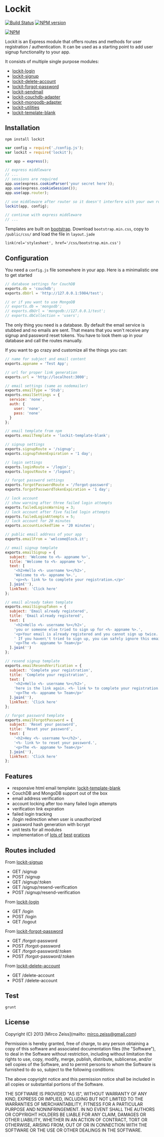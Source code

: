 # Lockit

[![Build Status](https://travis-ci.org/zeMirco/lockit.png?branch=master)](https://travis-ci.org/zeMirco/lockit) [![NPM version](https://badge.fury.io/js/lockit.png)](http://badge.fury.io/js/lockit)

[![NPM](https://nodei.co/npm/lockit.png)](https://nodei.co/npm/lockit/)

Lockit is an Express module that offers routes and methods for user registration / authentication.
It can be used as a starting point to add user signup functionality to your app.

It consists of multiple single purpose modules:

 - [lockit-login](https://github.com/zeMirco/lockit-login)
 - [lockit-signup](https://github.com/zeMirco/lockit-signup)
 - [lockit-delete-account](https://github.com/zeMirco/lockit-delete-account)
 - [lockit-forgot-password](https://github.com/zeMirco/lockit-forgot-password)
 - [lockit-sendmail](https://github.com/zeMirco/lockit-sendmail)
 - [lockit-couchdb-adapter](https://github.com/zeMirco/lockit-couchdb-adapter)
 - [lockit-mongodb-adapter](https://github.com/zeMirco/lockit-mongodb-adapter)
 - [lockit-utilities](https://github.com/zeMirco/lockit-utilities)
 - [lockit-template-blank](https://github.com/zeMirco/lockit-template-blank)

## Installation

`npm install lockit`

```js
var config = require('./config.js');
var lockit = require('lockit');

var app = express();

// express middleware
// ...
// sessions are required
app.use(express.cookieParser('your secret here'));
app.use(express.cookieSession());
app.use(app.router);

// use middleware after router so it doesn't interfere with your own routes
lockit(app, config);

// continue with express middleware
// ...
```

Templates are built on [bootstrap](http://getbootstrap.com/). Download `bootstrap.min.css`,
copy to `/public/css/` and load the file in `layout.jade`
 
```
link(rel='stylesheet', href='/css/bootstrap.min.css')
```

## Configuration

You need a `config.js` file somewhere in your app. 
Here is a minimalistic one to get started
 
```js
// database settings for CouchDB
exports.db = 'couchdb';
exports.dbUrl = 'http://127.0.0.1:5984/test';

// or if you want to use MongoDB
// exports.db = 'mongodb';
// exports.dbUrl = 'mongodb://127.0.0.1/test';
// exports.dbCollection = 'users';
```

The only thing you need is a database. By default the email service is stubbed and no 
emails are sent. That means that you won't receive any signup and password reset tokens. 
You have to look them up in your database and call the routes manually.

If you want to go crazy and customize all the things you can:

```js
// name for subject and email content
exports.appname = 'Test App';

// url for proper link generation
exports.url = 'http://localhost:3000';

// email settings (same as nodemailer)
exports.emailType = 'Stub';
exports.emailSettings = {
  service: 'none',
  auth: {
    user: 'none',
    pass: 'none'
  }
};

// email template from npm
exports.emailTemplate = 'lockit-template-blank';

// signup settings
exports.signupRoute = '/signup';
exports.signupTokenExpiration = '1 day';

// login settings
exports.loginRoute = '/login';
exports.logoutRoute = '/logout';

// forgot password settings
exports.forgotPasswordRoute = '/forgot-password';
exports.forgotPasswordTokenExpiration = '1 day';

// lock account
// show warning after three failed login attempts
exports.failedLoginsWarning = 3;
// lock account after five failed login attempts
exports.failedLoginAttempts = 5;
// lock account for 20 minutes
exports.accountLockedTime = '20 minutes';

// public email address of your app
exports.emailFrom = 'welcome@lock.it';

// email signup template
exports.emailSignup = {
  subject: 'Welcome to <%- appname %>',
  title: 'Welcome to <%- appname %>',
  text: [
    '<h2>Hello <%- username %></h2>',
    'Welcome to <%- appname %>.',
    '<p><%- link %> to complete your registration.</p>'
  ].join(''),
  linkText: 'Click here'
};

// email already taken template
exports.emailSignupTaken = {
  subject: 'Email already registered',
  title: 'Email already registered',
  text: [
    '<h2>Hello <%- username %></h2>',
    'you or someone else tried to sign up for <%- appname %>.',
    '<p>Your email is already registered and you cannot sign up twice.',
    ' If you haven\'t tried to sign up, you can safely ignore this email. Everything is fine!</p>',
    '<p>The <%- appname %> Team</p>'
  ].join('')
};

// resend signup template
exports.emailResendVerification = {
  subject: 'Complete your registration',
  title: 'Complete your registration',
  text: [
    '<h2>Hello <%- username %></h2>',
    'here is the link again. <%- link %> to complete your registration.',
    '<p>The <%- appname %> Team</p>'
  ].join(''),
  linkText: 'Click here'
};

// forgot password template
exports.emailForgotPassword = {
  subject: 'Reset your password',
  title: 'Reset your password',
  text: [
    '<h2>Hey <%- username %></h2>',
    '<%- link %> to reset your password.',
    '<p>The <%- appname %> Team</p>'
  ].join(''),
  linkText: 'Click here'
};
```

## Features

 - responsive html email template: [lockit-template-blank](https://github.com/zeMirco/lockit-template-blank)
 - CouchDB and MongoDB support out of the box
 - email address verification
 - account locking after too many failed login attempts
 - verification link expiration
 - failed login tracking
 - /login redirection when user is unauthorized
 - password hash generation with bcrypt
 - unit tests for all modules
 - implementation of [lots of](https://www.owasp.org/index.php/Guide_to_Authentication) [best](http://stackoverflow.com/questions/549/the-definitive-guide-to-form-based-website-authentication) [pratices](https://www.owasp.org/index.php/Authentication_Cheat_Sheet)


## Routes included

From [lockit-signup](https://github.com/zeMirco/lockit-signup)

 - GET /signup
 - POST /signup
 - GET /signup/:token
 - GET /signup/resend-verification
 - POST /signup/resend-verification

From [lockit-login](https://github.com/zeMirco/lockit-login)

 - GET /login
 - POST /login
 - GET /logout

From [lockit-forgot-password](https://github.com/zeMirco/lockit-forgot-password)

 - GET /forgot-password
 - POST /forgot-password
 - GET /forgot-password/:token
 - POST /forgot-password/:token

From [lockit-delete-account](https://github.com/zeMirco/lockit-delete-account)

 - GET /delete-account
 - POST /delete-account

## Test

`grunt`

## License

Copyright (C) 2013 [Mirco Zeiss](mailto: mirco.zeiss@gmail.com)

Permission is hereby granted, free of charge, to any person obtaining a copy of this software and associated documentation files (the "Software"), to deal in the Software without restriction, including without limitation the rights to use, copy, modify, merge, publish, distribute, sublicense, and/or sell copies of the Software, and to permit persons to whom the Software is furnished to do so, subject to the following conditions:

The above copyright notice and this permission notice shall be included in all copies or substantial portions of the Software.

THE SOFTWARE IS PROVIDED "AS IS", WITHOUT WARRANTY OF ANY KIND, EXPRESS OR IMPLIED, INCLUDING BUT NOT LIMITED TO THE WARRANTIES OF MERCHANTABILITY, FITNESS FOR A PARTICULAR PURPOSE AND NONINFRINGEMENT. IN NO EVENT SHALL THE AUTHORS OR COPYRIGHT HOLDERS BE LIABLE FOR ANY CLAIM, DAMAGES OR OTHER LIABILITY, WHETHER IN AN ACTION OF CONTRACT, TORT OR OTHERWISE, ARISING FROM, OUT OF OR IN CONNECTION WITH THE SOFTWARE OR THE USE OR OTHER DEALINGS IN THE SOFTWARE.
